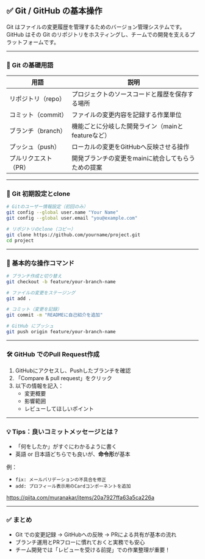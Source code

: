 ## ✅ Git / GitHub の基本操作

Git はファイルの変更履歴を管理するためのバージョン管理システムです。  
GitHub はその Git のリポジトリをホスティングし、チームでの開発を支えるプラットフォームです。

---

### 📘 Git の基礎用語

| 用語 | 説明 |
|------|------|
| リポジトリ（repo） | プロジェクトのソースコードと履歴を保存する場所 |
| コミット（commit） | ファイルの変更内容を記録する作業単位 |
| ブランチ（branch） | 機能ごとに分岐した開発ライン（mainとfeatureなど） |
| プッシュ（push） | ローカルの変更をGitHubへ反映させる操作 |
| プルリクエスト（PR） | 開発ブランチの変更をmainに統合してもらうための提案 |

---

### 🔧 Git 初期設定とclone

```bash
# Gitのユーザー情報設定（初回のみ）
git config --global user.name "Your Name"
git config --global user.email "you@example.com"

# リポジトリのclone（コピー）
git clone https://github.com/yourname/project.git
cd project
```

---

### 🔧 基本的な操作コマンド

```bash
# ブランチ作成と切り替え
git checkout -b feature/your-branch-name

# ファイルの変更をステージング
git add .

# コミット（変更を記録）
git commit -m "READMEに自己紹介を追加"

# GitHub にプッシュ
git push origin feature/your-branch-name
```

---

### 🛠️ GitHub でのPull Request作成

1. GitHubにアクセスし、Pushしたブランチを確認
2. 「Compare & pull request」をクリック
3. 以下の情報を記入：
   - 変更概要
   - 影響範囲
   - レビューしてほしいポイント

---

### 💡 Tips：良いコミットメッセージとは？

- 「何をしたか」がすぐにわかるように書く
- 英語 or 日本語どちらでも良いが、**命令形**が基本

例：
- `fix: メールバリデーションの不具合を修正`
- `add: プロフィール表示用のCardコンポーネントを追加`

https://qiita.com/muranakar/items/20a7927ffa63a5ca226a

---

### ✅ まとめ

- Git での変更記録 → GitHubへの反映 → PRによる共有が基本の流れ
- ブランチ運用とPRフローに慣れておくと実務でも安心
- チーム開発では「レビューを受ける前提」での作業整理が重要！